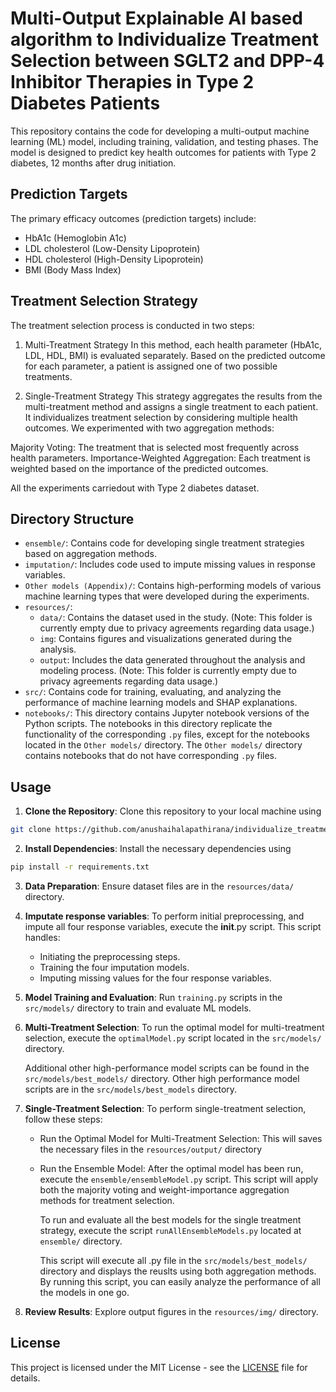 # Multi-Output Explainable AI based algorithm to Individualize Treatment Selection between SGLT2 and DPP-4 Inhibitor Therapies in Type 2 Diabetes Patients

This repository contains the code for developing a multi-output machine learning (ML) model, including training, validation, and testing phases. The model is designed to predict key health outcomes for patients with Type 2 diabetes, 12 months after drug initiation.

## Prediction Targets
The primary efficacy outcomes (prediction targets) include:

- HbA1c (Hemoglobin A1c)
- LDL cholesterol (Low-Density Lipoprotein)
- HDL cholesterol (High-Density Lipoprotein)
- BMI (Body Mass Index)

## Treatment Selection Strategy
The treatment selection process is conducted in two steps:

1. Multi-Treatment Strategy
In this method, each health parameter (HbA1c, LDL, HDL, BMI) is evaluated separately. Based on the predicted outcome for each parameter, a patient is assigned one of two possible treatments.

2. Single-Treatment Strategy
This strategy aggregates the results from the multi-treatment method and assigns a single treatment to each patient. It individualizes treatment selection by considering multiple health outcomes. We experimented with two aggregation methods:

Majority Voting: The treatment that is selected most frequently across health parameters.
Importance-Weighted Aggregation: Each treatment is weighted based on the importance of the predicted outcomes.

All the experiments carriedout with Type 2 diabetes dataset.

## Directory Structure

- `ensemble/`: Contains code for developing single treatment strategies based on aggregation methods.
- `imputation/`: Includes code used to impute missing values in response variables.
- `Other models (Appendix)/`: Contains high-performing models of various machine learning types that were developed during the experiments.
- `resources/`: 
    - `data/`: Contains the dataset used in the study. (Note: This folder is currently empty due to privacy agreements regarding data usage.)
    - `img`: Contains figures and visualizations generated during the analysis.
    - `output`: Includes the data generated throughout the analysis and modeling process. (Note: This folder is currently empty due to privacy agreements regarding data usage.)
- `src/`: Contains code for training, evaluating, and analyzing the performance of machine learning models and SHAP explanations.
- `notebooks/`: This directory contains Jupyter notebook versions of the Python scripts. The notebooks in this directory replicate the functionality of the corresponding `.py` files, except for the notebooks located in the `Other models/` directory. The `Other models/` directory contains notebooks that do not have corresponding `.py` files.


## Usage

1. **Clone the Repository**: Clone this repository to your local machine using 
```bash 
git clone https://github.com/anushaihalapathirana/individualize_treatment_selection_t2d.git
``````
2. **Install Dependencies**: Install the necessary dependencies using 
```bash
pip install -r requirements.txt
```
3. **Data Preparation**: Ensure dataset files are in the `resources/data/` directory.
4. **Imputate response variables**: To perform initial preprocessing, and impute all four response variables, execute the __init__.py script. This script handles:

    - Initiating the preprocessing steps.
    - Training the four imputation models.
    - Imputing missing values for the four response variables.

5. **Model Training and Evaluation**: Run `training.py` scripts in the `src/models/` directory to train and evaluate ML models.
6. **Multi-Treatment Selection**: To run the optimal model for multi-treatment selection, execute the `optimalModel.py` script located in the `src/models/` directory. 
    
    Additional other high-performance model scripts can be found in the `src/models/best_models/` directory.
Other high performance model scripts are in the `src/models/best_models` directory.
7. **Single-Treatment Selection**: To perform single-treatment selection, follow these steps:
    - Run the Optimal Model for Multi-Treatment Selection: This will saves the necessary files in the `resources/output/` directory
    - Run the Ensemble Model: After the optimal model has been run, execute the `ensemble/ensembleModel.py` script. This script will apply both the majority voting and weight-importance aggregation methods for treatment selection.

        To run and evaluate all the best models for the single treatment strategy, execute the script `runAllEnsembleModels.py` located at `ensemble/` directory. 
        
        This script will execute all .py file in the `src/models/best_models/` directory and displays the reuslts using both aggregation methods. By running this script, you can easily analyze the performance of all the models in one go.
8. **Review Results**: Explore output figures in the `resources/img/` directory.

## License

This project is licensed under the MIT License - see the [LICENSE](LICENSE) file for details.

